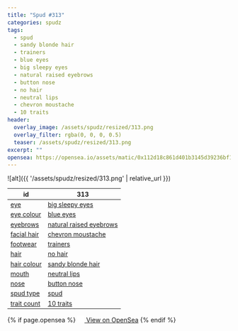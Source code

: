 ```yaml
---
title: "Spud #313"
categories: spudz
tags:
  - spud
  - sandy blonde hair
  - trainers
  - blue eyes
  - big sleepy eyes
  - natural raised eyebrows
  - button nose
  - no hair
  - neutral lips
  - chevron moustache
  - 10 traits
header:
  overlay_image: /assets/spudz/resized/313.png
  overlay_filter: rgba(0, 0, 0, 0.5)
  teaser: /assets/spudz/resized/313.png
excerpt: ""
opensea: https://opensea.io/assets/matic/0x112d18c861d401b3145d39236bf149f01e18beed/313
---
```

![alt]({{ '/assets/spudz/resized/313.png' | relative_url }})

| id | 313 |
|-|-|
| <a href="/traits/eye/#trait-type">eye</a> | <a href="/traits/eye/big-sleepy-eyes/1/#trait">big sleepy eyes</a> |
| <a href="/traits/eye-colour/#trait-type">eye colour</a> | <a href="/traits/eye-colour/blue-eyes/1/#trait">blue eyes</a> |
| <a href="/traits/eyebrows/#trait-type">eyebrows</a> | <a href="/traits/eyebrows/natural-raised-eyebrows/1/#trait">natural raised eyebrows</a> |
| <a href="/traits/facial-hair/#trait-type">facial hair</a> | <a href="/traits/facial-hair/chevron-moustache/1/#trait">chevron moustache</a> |
| <a href="/traits/footwear/#trait-type">footwear</a> | <a href="/traits/footwear/trainers/1/#trait">trainers</a> |
| <a href="/traits/hair/#trait-type">hair</a> | <a href="/traits/hair/no-hair/1/#trait">no hair</a> |
| <a href="/traits/hair-colour/#trait-type">hair colour</a> | <a href="/traits/hair-colour/sandy-blonde-hair/1/#trait">sandy blonde hair</a> |
| <a href="/traits/mouth/#trait-type">mouth</a> | <a href="/traits/mouth/neutral-lips/1/#trait">neutral lips</a> |
| <a href="/traits/nose/#trait-type">nose</a> | <a href="/traits/nose/button-nose/1/#trait">button nose</a> |
| <a href="/traits/spud-type/#trait-type">spud type</a> | <a href="/traits/spud-type/spud/1/#trait">spud</a> |
| <a href="/traits/trait-count/#trait-type">trait count</a> | <a href="/traits/trait-count/10-traits/1/#trait">10 traits</a> |

{% if page.opensea %}
<a href="{{page.opensea}}" class="btn btn--info" onclick="window.open(this.href, '_blank'); return false;"><img src="/assets/images/opensea.svg" width="16px"><span>  View on OpenSea</span></a>
{% endif %}
